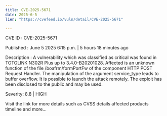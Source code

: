 ```yaml
---
title: CVE-2025-5671
date: 2025-6-5
lien: "https://cvefeed.io/vuln/detail/CVE-2025-5671"

---
```


CVE ID : CVE-2025-5671

Published :  June 5
2025
6:15 p.m. | 5 hours
18 minutes ago

Description : A vulnerability
which was classified as critical
was found in TOTOLINK N302R Plus up to 3.4.0-B20201028. Affected is an unknown function of the file /boafrm/formPortFw of the component HTTP POST Request Handler. The manipulation of the argument service_type leads to buffer overflow. It is possible to launch the attack remotely. The exploit has been disclosed to the public and may be used.

Severity: 8.8 | HIGH

Visit the link for more details
such as CVSS details
affected products
timeline
and more...
